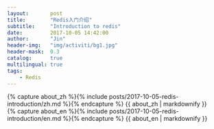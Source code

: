 ```yaml
---
layout:       post
title:        "Redis入门介绍"
subtitle:     "Introduction to redis"
date:         2017-10-05 14:42:00
author:       "Jin"
header-img:   "img/activiti/bg1.jpg"
header-mask:  0.3
catalog:      true
multilingual: true
tags:
    - Redis
---
```


<!-- Chinese Version -->
<div class="zh post-container">
    {% capture about_zh %}{% include posts/2017-10-05-redis-introduction/zh.md %}{% endcapture %}
    {{ about_zh | markdownify }}
</div>

<!-- English Version -->
<div class="en post-container">
    {% capture about_en %}{% include posts/2017-10-05-redis-introduction/en.md %}{% endcapture %}
    {{ about_en | markdownify }}
</div>